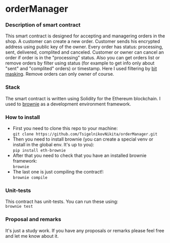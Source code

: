 # orderManager

### Description of smart contract
This smart contract is designed for accepting and managering orders in the shop. A customer can create a new order. Customer sends his encrypted address using public key of the owner. Every order has status: processing, sent, delivered, complited and canceled. Customer or owner can cancel an order if order is in the "processing" status. Also you can get orders list or remove orders by filter using status (for example to get info only about "sent" and "complited" orders) or timestamp. Here I used filtering by [bit masking](https://en.wikipedia.org/wiki/Mask_(computing)). Remove orders can only owner of course.

### Stack
The smart contract is written using Solidity for the Ethereum blockchain. 
I used to [brownie](https://eth-brownie.readthedocs.io/en/stable/) as a development environment framework.

### How to install
- First you need to clone this repo to your machine:<br>
  ```git clone https://github.com/TsigelnikovNikita/orderManager.git```
- Then you need to install brownie (you can create a special venv or install in the global env. It's up to you):<br>
   ```pip install eth-brownie```
- After that you need to check that you have an installed brownie framework:<br>
  ```brownie```
- The last one is just compiling the contract!:<br>
  ```brownie compile ```

### Unit-tests
This contract has unit-tests. You can run these using:<br>
```brownie test```

### Proposal and remarks
It's just a study work. If you have any proposals or remarks please feel free and let me know about it.
